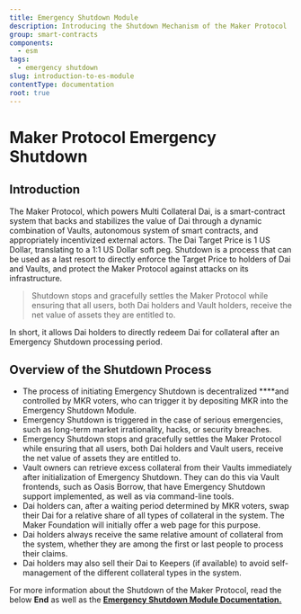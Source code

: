 ```yaml
---
title: Emergency Shutdown Module
description: Introducing the Shutdown Mechanism of the Maker Protocol
group: smart-contracts
components:
  - esm
tags:
  - emergency shutdown
slug: introduction-to-es-module
contentType: documentation
root: true
---
```


# Maker Protocol Emergency Shutdown

## Introduction

The Maker Protocol, which powers Multi Collateral Dai, is a smart-contract system that backs and stabilizes the value of Dai through a dynamic combination of Vaults, autonomous system of smart contracts, and appropriately incentivized external actors. The Dai Target Price is 1 US Dollar, translating to a 1:1 US Dollar soft peg. Shutdown is a process that can be used as a last resort to directly enforce the Target Price to holders of Dai and Vaults, and protect the Maker Protocol against attacks on its infrastructure.

> Shutdown stops and gracefully settles the Maker Protocol while ensuring that all users, both Dai holders and Vault holders, receive the net value of assets they are entitled to.

In short, it allows Dai holders to directly redeem Dai for collateral after an Emergency Shutdown processing period. 

## Overview of the Shutdown Process 

* The process of initiating Emergency Shutdown is decentralized ****and controlled by MKR voters, who can trigger it by depositing MKR into the Emergency Shutdown Module.
* Emergency Shutdown is triggered in the case of serious emergencies, such as long-term market irrationality, hacks, or security breaches.
* Emergency Shutdown stops and gracefully settles the Maker Protocol while ensuring that all users, both Dai holders and Vault users, receive the net value of assets they are entitled to.
* Vault owners can retrieve excess collateral from their Vaults immediately after initialization of Emergency Shutdown. They can do this via Vault frontends, such as Oasis Borrow, that have Emergency Shutdown support implemented, as well as via command-line tools.
* Dai holders can, after a waiting period determined by MKR voters, swap their Dai for a relative share of all types of collateral in the system. The Maker Foundation will initially offer a web page for this purpose.
* Dai holders always receive the same relative amount of collateral from the system, whether they are among the first or last people to process their claims.
* Dai holders may also sell their Dai to Keepers (if available) to avoid self-management of the different collateral types in the system.

For more information about the Shutdown of the Maker Protocol, read the below **End** as well as the [**Emergency Shutdown Module Documentation.**](https://docs.makerdao.com/smart-contract-modules/emergency-shutdown-module) 



